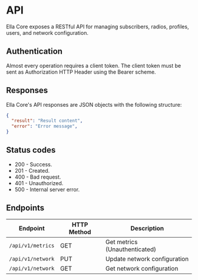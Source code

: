 
# API

Ella Core exposes a RESTful API for managing subscribers, radios, profiles, users, and network configuration.

## Authentication

Almost every operation requires a client token. The client token must be sent as Authorization HTTP Header using the Bearer <token> scheme.

## Responses

Ella Core's API responses are JSON objects with the following structure:

```json
{
  "result": "Result content",
  "error": "Error message",
}
```

## Status codes

- 200 - Success.
- 201 - Created.
- 400 - Bad request.
- 401 - Unauthorized.
- 500 - Internal server error.

## Endpoints

| Endpoint          | HTTP Method | Description                   |
| ----------------- | ----------- | ----------------------------- |
| `/api/v1/metrics` | GET         | Get metrics (Unauthenticated) |
| `/api/v1/network` | PUT         | Update network configuration  |
| `/api/v1/network` | GET         | Get network configuration     |
